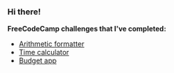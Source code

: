 ### Hi there!



**FreeCodeCamp challenges that I've completed:**

* [Arithmetic formatter](https://github.com/Sheihesinusslon/portfolio-apps/tree/master/FreeCodeCamp/Arithmetic%20formatter)
* [Time calculator](https://repl.it/@Sheihesinusslon/boilerplate-time-calculator)
* [Budget app](https://repl.it/@Sheihesinusslon/boilerplate-budget-app)

